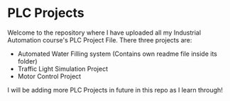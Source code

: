 # PLC Projects
Welcome to the repository where I have uploaded all my Industrial Automation course's PLC Project File. 
There three projects are:
- Automated Water Filling system (Contains own readme file inside its folder)
- Traffic Light Simulation Project
- Motor Control Project

I will be adding more PLC Projects in future in this repo as I learn through! 
